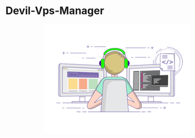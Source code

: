 # Devil-Vps-Manager

<img align="right" alt="GIF" src="https://raw.githubusercontent.com/devSouvik/devSouvik/master/gif3.gif" width="400"/>
